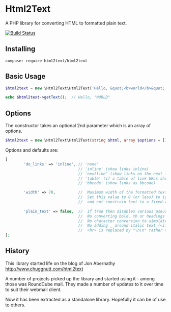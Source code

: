 # Html2Text

A PHP library for converting HTML to formatted plain text.

[![Build Status](https://travis-ci.org/mtibben/html2text.png?branch=master)](https://travis-ci.org/mtibben/html2text)

## Installing

```
composer require html2text/html2text
```

## Basic Usage
```php
$html2text = new \Html2Text\Html2Text('Hello, &quot;<b>world</b>&quot;');

echo $html2text->getText();  // Hello, "WORLD"
```

## Options

The constructor takes an optional 2nd parameter which is an array of options.
```php
$html2text = new \Html2Text\Html2Text(string $html, array $options = []);
```

Options and defaults are:
```php
[
        'do_links' => 'inline', // 'none'
                                // 'inline' (show links inline)
                                // 'nextline' (show links on the next line)
                                // 'table' (if a table of link URLs should be listed after the text.
                                // 'bbcode' (show links as bbcode)

        'width' => 70,          //  Maximum width of the formatted text, in columns.
                                //  Set this value to 0 (or less) to ignore word wrapping
                                //  and not constrain text to a fixed-width column.
        
        'plain_text' => false,  //  If true then disables various pseudo formatting:
                                //  No converting bold, th or headings to upper case.
                                //  No character conversion to simulate strike through for <del>
                                //  No adding _ around italic text (<i> <em> and <ins> tags)
                                //  <hr> is replaced by "\n\n" rather than "\n-------------------------\n"
];
```

## History

This library started life on the blog of Jon Abernathy http://www.chuggnutt.com/html2text

A number of projects picked up the library and started using it - among those was RoundCube mail. They made a number of updates to it over time to suit their webmail client.

Now it has been extracted as a standalone library. Hopefully it can be of use to others.
